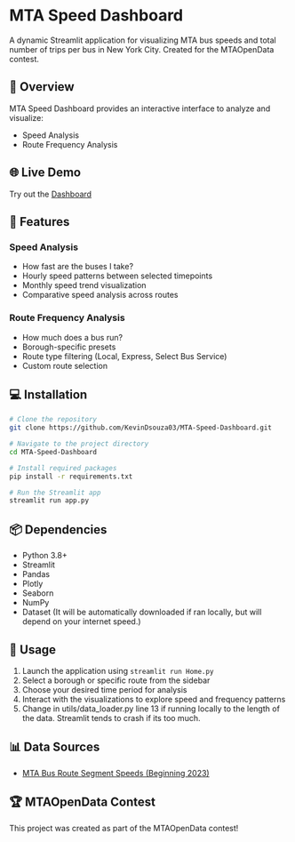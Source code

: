 # MTA Speed Dashboard

A dynamic Streamlit application for visualizing MTA bus speeds and total number of trips per bus in New York City. Created for the MTAOpenData contest.

## 🚌 Overview

MTA Speed Dashboard provides an interactive interface to analyze and visualize:
- Speed Analysis
- Route Frequency Analysis

## 🌐 Live Demo

Try out the [Dashboard](https://mta-speed-dashboard.streamlit.app/)


## 🎯 Features

### Speed Analysis
- How fast are the buses I take?
- Hourly speed patterns between selected timepoints
- Monthly speed trend visualization
- Comparative speed analysis across routes

### Route Frequency Analysis
- How much does a bus run?
- Borough-specific presets
- Route type filtering (Local, Express, Select Bus Service)
- Custom route selection

## 💻 Installation

```bash
# Clone the repository
git clone https://github.com/KevinDsouza03/MTA-Speed-Dashboard.git

# Navigate to the project directory
cd MTA-Speed-Dashboard

# Install required packages
pip install -r requirements.txt

# Run the Streamlit app
streamlit run app.py
```

## 📦 Dependencies

- Python 3.8+
- Streamlit
- Pandas
- Plotly
- Seaborn
- NumPy
- Dataset (It will be automatically downloaded if ran locally, but will depend on your internet speed.)

## 🚀 Usage

1. Launch the application using `streamlit run Home.py`
2. Select a borough or specific route from the sidebar
3. Choose your desired time period for analysis
4. Interact with the visualizations to explore speed and frequency patterns
5. Change in utils/data_loader.py line 13 if running locally to the length of the data. Streamlit tends to crash if its too much.

## 📊 Data Sources

- [MTA Bus Route Segment Speeds (Beginning 2023)](https://data.ny.gov/Transportation/MTA-Bus-Route-Segment-Speeds-Beginning-2023/58t6-89vi/about_data)

## 🏆 MTAOpenData Contest

This project was created as part of the MTAOpenData contest!
